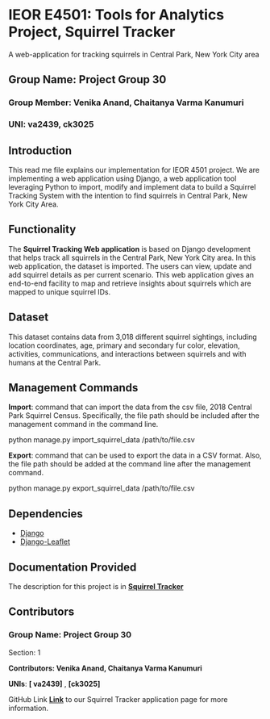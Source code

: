 


# IEOR E4501: Tools for Analytics Project, Squirrel Tracker
A web-application for tracking squirrels in Central Park, New York City area

## Group Name: Project Group 30
### Group Member: Venika Anand, Chaitanya Varma Kanumuri 
### UNI: va2439, ck3025


## Introduction
This read me file explains our implementation for IEOR 4501 project. We are implementing a web application using Django, a web application tool leveraging Python to import, modify and implement data to build a Squirrel Tracking System with the intention to find squirrels in Central Park, New York City Area. 

## Functionality
The **Squirrel Tracking Web application** is based on Django development that helps track all squirrels in the Central Park, New York City area. 
In this web application, the dataset is imported. The users can view, update and add squirrel details as per current scenario. This web application gives an end-to-end facility to map and retrieve insights about squirrels which are mapped to unique squirrel IDs.

## Dataset
This dataset contains data from 3,018 different squirrel sightings, including location coordinates, age, primary and secondary fur color, elevation, activities, communications, and interactions between squirrels and with humans at the Central Park.

## Management Commands
**Import**: command that can import the data from the csv file, 2018 Central Park Squirrel Census. Specifically, the file path should be included after the management command in the command line.

python manage.py import_squirrel_data /path/to/file.csv

**Export**: command that can be used to export the data in a CSV format. Also, the file path should be added at the command line after the management command.

python manage.py export_squirrel_data /path/to/file.csv

## Dependencies
- [Django](https://www.djangoproject.com)
- [Django-Leaflet](https://django-leaflet.readthedocs.io/en/latest/) 

## Documentation Provided
The description for this project is in [**Squirrel Tracker**](https://docs.google.com/document/d/1SPv3fMDKiemrR86rD-S9ecvI2npz3PljDzwCfxK2x5g/edit)

## Contributors

### Group Name: Project Group 30
Section: 1

**Contributors: Venika Anand, Chaitanya Varma Kanumuri**

**UNIs**: **[ va2439]** , **[ck3025]**

GitHub Link [**Link**](https://github.com/venikaanand/CatchMeIfYouCan) to our Squirrel Tracker application page for more information. 




